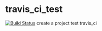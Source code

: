 # travis_ci_test
[![Build Status](https://travis-ci.org/JavaProgrammerLB/travis_ci_test.svg?branch=master)](https://travis-ci.org/JavaProgrammerLB/travis_ci_test)
create a project test travis_ci
